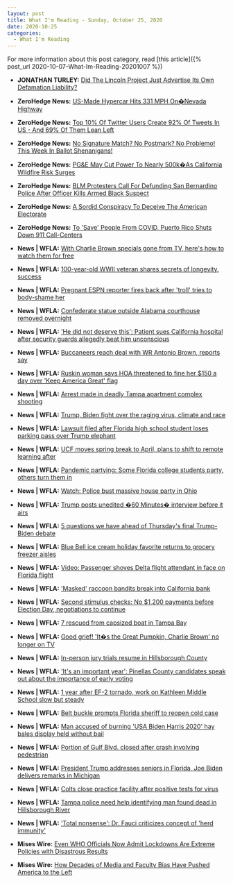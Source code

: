 ```yaml
---
layout: post
title: What I'm Reading - Sunday, October 25, 2020
date: 2020-10-25
categories:
  - What I'm Reading
---
```


For more information about this post category, read [this article]({% post_url 2020-10-07-What-Im-Reading-20201007 %})

* **JONATHAN TURLEY:** [Did The Lincoln Project Just Advertise Its Own Defamation Liability?](https://jonathanturley.org/2020/10/24/did-the-lincoln-project-just-advertise-its-own-defamation-liability/)

* **ZeroHedge News:** [US-Made Hypercar Hits 331 MPH On�Nevada Highway](https://www.zerohedge.com/technology/us-made-hypercar-hits-331-mph-nevada-highway)

* **ZeroHedge News:** [Top 10% Of Twitter Users Create 92% Of Tweets In US - And 69% Of Them Lean Left](https://www.zerohedge.com/political/top-10-twitter-users-create-92-tweets-us-and-69-them-lean-left)

* **ZeroHedge News:** [No Signature Match? No Postmark? No Problemo! This Week In Ballot Shenanigans!](https://www.zerohedge.com/political/no-signature-match-no-postmark-no-problemo-week-ballot-shenanigans)

* **ZeroHedge News:** [PG&E May Cut Power To Nearly 500k�As California Wildfire Risk Surges](https://www.zerohedge.com/commodities/pge-may-cut-power-nearly-500k-california-wildfire-risk-surges)

* **ZeroHedge News:** [BLM Protesters Call For Defunding San Bernardino Police After Officer Kills Armed Black Suspect](https://www.zerohedge.com/political/blm-protesters-call-defunding-police-after-officer-kills-armed-black-suspect)

* **ZeroHedge News:** [A Sordid Conspiracy To Deceive The American Electorate](https://www.zerohedge.com/political/sordid-conspiracy-deceive-american-electorate)

* **ZeroHedge News:** [To 'Save' People From COVID, Puerto Rico Shuts Down 911 Call-Centers](https://www.zerohedge.com/geopolitical/save-people-covid-puerto-rico-shuts-down-911-call-centers)

* **News \| WFLA:** [With Charlie Brown specials gone from TV, here's how to watch them for free](https://www.wfla.com/news/national/with-charlie-brown-specials-gone-from-tv-heres-how-to-watch-them-for-free/)

* **News \| WFLA:** [100-year-old WWII veteran shares secrets of longevity, success](https://www.wfla.com/news/national/100-year-old-wwii-veteran-shares-secrets-of-longevity-success/)

* **News \| WFLA:** [Pregnant ESPN reporter fires back after 'troll' tries to body-shame her](https://www.wfla.com/news/national/pregnant-espn-reporter-fires-back-after-troll-tries-to-body-shame-her/)

* **News \| WFLA:** [Confederate statue outside Alabama courthouse removed overnight](https://www.wfla.com/top-stories/confederate-statue-outside-alabama-courthouse-removed-overnight/)

* **News \| WFLA:** ['He did not deserve this': Patient sues California hospital after security guards allegedly beat him unconscious](https://www.wfla.com/news/national/he-did-not-deserve-this-patient-sues-california-hospital-after-security-guards-allegedly-beat-him-unconscious/)

* **News \| WFLA:** [Buccaneers reach deal with WR Antonio Brown, reports say](https://www.wfla.com/sports/buccaneers/buccaneers-working-toward-agreement-with-wr-antonio-brown-reports-say/)

* **News \| WFLA:** [Ruskin woman says HOA threatened to fine her $150 a day over 'Keep America Great' flag](https://www.wfla.com/news/hillsborough-county/ruskin-woman-says-hoa-threatened-to-fine-her-150-a-day-over-keep-america-great-flag/)

* **News \| WFLA:** [Arrest made in deadly Tampa apartment complex shooting](https://www.wfla.com/news/hillsborough-county/arrest-made-in-deadly-tampa-apartment-complex-shooting/)

* **News \| WFLA:** [Trump, Biden fight over the raging virus, climate and race](https://www.wfla.com/election/trump-biden-fight-over-the-raging-virus-climate-and-race/)

* **News \| WFLA:** [Lawsuit filed after Florida high school student loses parking pass over Trump elephant](https://www.wfla.com/news/florida/lawsuit-filed-after-florida-high-school-student-loses-parking-pass-over-trump-elephant/)

* **News \| WFLA:** [UCF moves spring break to April, plans to shift to remote learning after](https://www.wfla.com/news/florida/ucf-moves-spring-break-to-april-plans-to-shift-to-remote-learning-after/)

* **News \| WFLA:** [Pandemic partying: Some Florida college students party, others turn them in](https://www.wfla.com/news/florida/pandemic-partying-some-florida-college-students-party-others-turn-them-in/)

* **News \| WFLA:** [Watch: Police bust massive house party in Ohio](https://www.wfla.com/news/national/watch-police-bust-massive-house-party-in-ohio/)

* **News \| WFLA:** [Trump posts unedited �60 Minutes� interview before it airs](https://www.wfla.com/news/politics/trump-posts-unedited-60-minutes-interview-before-it-airs/)

* **News \| WFLA:** [5 questions we have ahead of Thursday's final Trump-Biden debate](https://www.wfla.com/news/national/5-questions-we-have-ahead-of-thursdays-final-trump-biden-debate/)

* **News \| WFLA:** [Blue Bell ice cream holiday favorite returns to grocery freezer aisles](https://www.wfla.com/news/viral-news/blue-bell-ice-cream-holiday-favorite-returns-to-grocery-freezer-aisles/)

* **News \| WFLA:** [Video: Passenger shoves Delta flight attendant in face on Florida flight](https://www.wfla.com/news/florida/video-passenger-shoves-delta-flight-attendant-in-face-on-florida-flight/)

* **News \| WFLA:** ['Masked' raccoon bandits break into California bank](https://www.wfla.com/news/animals/masked-raccoon-bandits-break-into-california-bank/)

* **News \| WFLA:** [Second stimulus checks: No $1,200 payments before Election Day, negotiations to continue](https://www.wfla.com/community/health/coronavirus/second-stimulus-checks-no-1200-payments-before-election-day-negotiations-to-continue/)

* **News \| WFLA:** [7 rescued from capsized boat in Tampa Bay](https://www.wfla.com/news/hillsborough-county/7-rescued-from-capsized-boat-in-tampa-bay/)

* **News \| WFLA:** [Good grief! 'It�s the Great Pumpkin, Charlie Brown' no longer on TV](https://www.wfla.com/news/good-grief-its-the-great-pumpkin-charlie-brown-no-longer-on-tv/)

* **News \| WFLA:** [In-person jury trials resume in Hillsborough County](https://www.wfla.com/news/hillsborough-county/in-person-jury-trials-resume-in-hillsborough-county/)

* **News \| WFLA:** ['It's an important year': Pinellas County candidates speak out about the importance of early voting](https://www.wfla.com/news/pinellas-county/its-an-important-year-pinellas-county-candidates-speak-out-about-the-importance-of-early-voting/)

* **News \| WFLA:** [1 year after EF-2 tornado, work on Kathleen Middle School slow but steady](https://www.wfla.com/news/polk-county/1-year-after-tornado-work-on-kathleen-middle-school-slow-but-steady/)

* **News \| WFLA:** [Belt buckle prompts Florida sheriff to reopen cold case](https://www.wfla.com/news/florida/belt-buckle-prompts-florida-sheriff-to-reopen-cold-case/)

* **News \| WFLA:** [Man accused of burning 'USA Biden Harris 2020' hay bales display held without bail](https://www.wfla.com/news/national/man-accused-of-burning-usa-biden-harris-2020-hay-bales-display-held-without-bail/)

* **News \| WFLA:** [Portion of Gulf Blvd. closed after crash involving pedestrian](https://www.wfla.com/news/local-news/portion-of-gulf-blvd-closed-after-crash-involving-pedestrian/)

* **News \| WFLA:** [President Trump addresses seniors in Florida, Joe Biden delivers remarks in Michigan](https://www.wfla.com/news/politics/president-trump-addresses-seniors-in-florida-joe-biden-delivers-remarks-in-michigan/)

* **News \| WFLA:** [Colts close practice facility after positive tests for virus](https://www.wfla.com/nfl/colts-close-practice-facility-after-positive-tests-for-virus/)

* **News \| WFLA:** [Tampa police need help identifying man found dead in Hillsborough River](https://www.wfla.com/news/hillsborough-county/tampa-police-need-help-identifying-man-found-dead-in-hillsborough-river/)

* **News \| WFLA:** ['Total nonsense': Dr. Fauci criticizes concept of 'herd immunity'](https://www.wfla.com/community/health/coronavirus/total-nonsense-dr-fauci-criticizes-concept-of-herd-immunity/)

* **Mises Wire:** [Even WHO Officials Now Admit Lockdowns Are Extreme Policies with Disastrous Results](https://mises.org/node/52472)

* **Mises Wire:** [How Decades of Media and Faculty Bias Have Pushed America to the Left](https://mises.org/node/52478)


